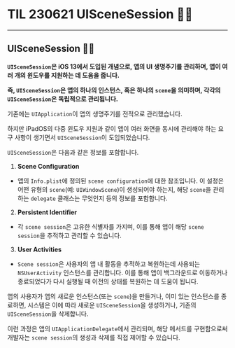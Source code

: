 # TIL 230621 UISceneSession 👨‍🔬

---

## UISceneSession 👨‍🔬
**`UISceneSession`은 iOS 13에서 도입된 개념으로, 앱의 UI 생명주기를 관리하며, 앱이 여러 개의 윈도우를 지원하는 데 도움을 줍니다.**

**즉, `UISceneSession`은 앱의 하나의 인스턴스, 혹은 하나의 `scene`을 의미하며, 각각의 `UISceneSession`은 독립적으로 관리됩니다.**

기존에는 `UIApplication`이 앱의 생명주기를 전적으로 관리했습니다.

하지만 iPadOS의 다중 윈도우 지원과 같이 앱이 여러 화면을 동시에 관리해야 하는 요구 사항이 생기면서 `UISceneSession`이 도입되었습니다.

`UISceneSession`은 다음과 같은 정보를 포함합니다.

1. **Scene Configuration**
- 앱의 `Info.plist`에 정의된 `scene configuration`에 대한 참조입니다. 이 설정은 어떤 유형의 `scene`(예: `UIWindowScene`)이 생성되어야 하는지, 해당 `scene`을 관리하는 `delegate` 클래스는 무엇인지 등의 정보를 포함합니다.

2. **Persistent Identifier**
- 각 `scene session`은 고유한 식별자를 가지며, 이를 통해 앱이 해당 `scene session`을 추적하고 관리할 수 있습니다.

3. **User Activities**
- `Scene session`은 사용자의 앱 내 활동을 추적하고 복원하는데 사용되는 `NSUserActivity` 인스턴스를 관리합니다. 이를 통해 앱이 백그라운드로 이동하거나 종료되었다가 다시 실행될 때 이전의 상태를 복원하는 데 도움이 됩니다.

앱의 사용자가 앱의 새로운 인스턴스(또는 `scene`)을 만들거나, 이미 있는 인스턴스를 종료하면, 시스템은 이에 따라 새로운 `UISceneSession`을 생성하거나, 기존의 `UISceneSession`을 삭제합니다.

이런 과정은 앱의 `UIApplicationDelegate`에서 관리되며, 해당 메서드를 구현함으로써 개발자는 `scene session`의 생성과 삭제를 직접 제어할 수 있습니다.
